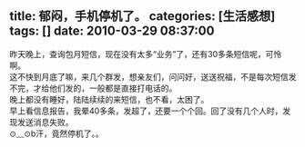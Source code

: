 title: 郁闷，手机停机了。
categories: [生活感想]
tags: []
date: 2010-03-29 08:37:00
---
昨天晚上，查询包月短信，现在没有太多“业务”了，还有30多条短信呢，可怜啊。<br />这不快到月底了嘛，来几个群发，想亲友们，问问好，送送祝福，不是每次短信发不完，才给他们发的，一般都是直接打电话的。<br />晚上都没有睡好，陆陆续续的来短信，也不看，太困了。<br />早上看信息报告，我晕40多条，发超了，还要一个个回。回了没有几个人时，发现发送消息失败。<br />⊙﹏⊙b汗，竟然停机了。。<br />